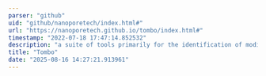 ```yaml
---
parser: "github"
uid: "github/nanoporetech/index.html#"
url: "https://nanoporetech.github.io/tombo/index.html#"
timestamp: "2022-07-18 17:47:14.852532"
description: "a suite of tools primarily for the identification of modified nucleotides from nanopore sequencing data."
title: "Tombo"
date: "2025-08-16 14:27:21.913961"
---
```

